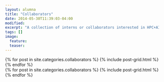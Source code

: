 ```yaml
---
layout: alumna
title: "Collaborators"
date: 2014-05-30T11:39:03-04:00
modified:
excerpt: "A collection of interns or collaborators interested in HPC+AI."
tags: []
image:
  feature:
  teaser:
---
```


<div class="tiles">
{% for post in site.categories.collaborators %}
  {% include post-grid.html %}
{% endfor %}
</div><!-- /.tiles -->

<div class="tiles">
{% for post in site.categories.collaborators %}
  {% include post-grid.html %}
{% endfor %}
</div><!-- /.tiles -->